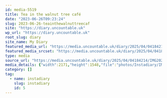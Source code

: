 ```yaml
---
id: media-5519
title: Tea in the walnut tree café
date: "2023-06-26T09:23:24"
slug: 2023-06-26-teainthewalnuttreecaf
site: "https://diary.uncountable.uk"
wp_url: "https://diary.uncountable.uk"
root_slug: diary
site_name: My Diary
featured_media_url: "https://media.uncountable.uk/diary/2025/04/04184214/IMG20230626102324-edited.webp"
featured_media_srcset: "https://media.uncountable.uk/diary/2025/04/04184214/IMG20230626102324-edited-300x214.webp 300w, https://media.uncountable.uk/diary/2025/04/04184214/IMG20230626102324-edited-1024x730.webp 1024w, https://media.uncountable.uk/diary/2025/04/04184214/IMG20230626102324-edited-150x150.webp 150w, https://media.uncountable.uk/diary/2025/04/04184214/IMG20230626102324-edited-640x456.webp 640w, https://media.uncountable.uk/diary/2025/04/04184214/IMG20230626102324-edited.webp 2171w"
type: media
source_url: "https://media.uncountable.uk/diary/2025/04/04184214/IMG20230626102324-edited.webp"
media_details: {"width":2171,"height":1548,"file":"photos/Instadiary/IMG20230626102324-edited.webp","filesize":152760,"sizes":{"medium":{"file":"IMG20230626102324-edited-300x214.webp","width":300,"height":214,"filesize":17730,"mime_type":"image/webp","source_url":"https://media.uncountable.uk/diary/2025/04/04184214/IMG20230626102324-edited-300x214.webp"},"large":{"file":"IMG20230626102324-edited-1024x730.webp","width":1024,"height":730,"filesize":110230,"mime_type":"image/webp","source_url":"https://media.uncountable.uk/diary/2025/04/04184214/IMG20230626102324-edited-1024x730.webp"},"thumbnail":{"file":"IMG20230626102324-edited-150x150.webp","width":150,"height":150,"filesize":7716,"mime_type":"image/webp","source_url":"https://media.uncountable.uk/diary/2025/04/04184214/IMG20230626102324-edited-150x150.webp"},"mobwidth":{"file":"IMG20230626102324-edited-640x456.webp","width":640,"height":456,"filesize":56228,"mime_type":"image/webp","source_url":"https://media.uncountable.uk/diary/2025/04/04184214/IMG20230626102324-edited-640x456.webp"},"full":{"file":"IMG20230626102324-edited.webp","width":2171,"height":1548,"mime_type":"image/webp","source_url":"https://media.uncountable.uk/diary/2025/04/04184214/IMG20230626102324-edited.webp"}},"image_meta":{"aperture":"0","credit":"","camera":"","caption":"","created_timestamp":"0","copyright":"","focal_length":"0","iso":"0","shutter_speed":"0","title":"","orientation":"0","keywords":[]}}
category: []
tag:
  - name: instadiary
    slug: instadiary
    id: 5
---
```


